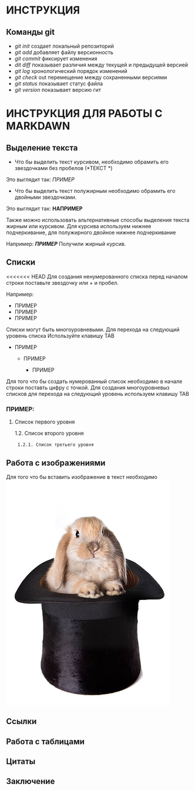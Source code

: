# ИНСТРУКЦИЯ

## Команды git

 * *git init* создает локальный репозиторий
 * *git add* добавляет файлу версионность
 * *git commit* фиксирует изменения
 * *dit diff* показывает различия между текущей и предыдущей версией
 * *git log* хронологический порядок изменений
 * *git check* out перемещение между сохраненными версиями
 * *git status* показывает статус файла
 * *git version* показывает версию гит


# ИНСТРУКЦИЯ ДЛЯ РАБОТЫ С MARKDAWN

## Выделение текста 

* Что бы выделить текст курсивом, необходимо обрамить его звездочками без пробелов (*ТЕКСТ *) 

Это выглядит так:  *ПРИМЕР*

* Что бы выделить текст полужирным необходимо обрамить его двойными звездочками. 

 Это выглядит так: **НАПРИМЕР**

 Также можно использовать альтернативные способы выделения текста жирным или курсивом. Для курсива используем нижнее подчеркивание, для полужирного двойное нижнее подчеркивание 

 Например: __*ПРИМЕР*__ Получили жирный курсив.

## Списки 
<<<<<<< HEAD
Для создания ненумерованного списка перед началом строки поставьте звездочку или + и пробел. 

Например:
* ПРИМЕР
* ПРИМЕР
* ПРИМЕР

Списки могут быть многоуровневыми. Для перехода на следующий уровень списка Используйте клавишу TAB

* ПРИМЕР

    * ПРИМЕР

        * ПРИМЕР

Для того что бы создать нумерованный список необходимо в начале строки поставть цифру с точкой. Для создания многоуровневыз списков для перехода на следующий уровень используем клавишу TAB 

### ПРИМЕР:

1. Список первого уровня

    1.2. Список второго уровня
 
        1.2.1. Список третьего уровня


## Работа с изображениями
 Для того что бы вставить изображение в текст необходимо ![Привет, заяц!](rabbit.jpg)
## Ссылки

## Работа с таблицами

## Цитаты

## Заключение

